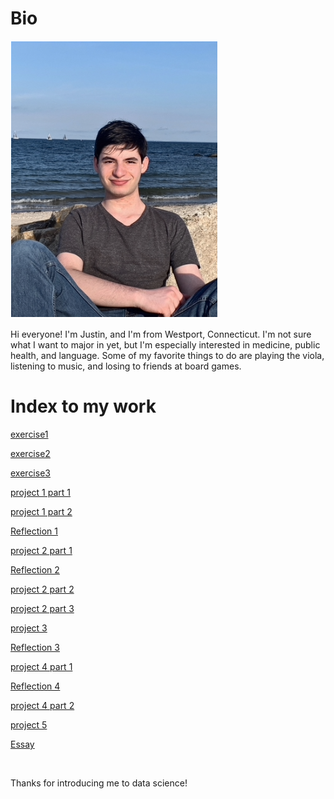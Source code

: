 # Bio

![self](selfself.png)

Hi everyone! I'm Justin, and I'm from Westport, Connecticut. I'm not sure what I want to major in yet, but I'm especially interested in medicine, public health, and language. Some of my favorite things to do are playing the viola, listening to music, and losing to friends at board games.


# Index to my work

[exercise1](practice1.md)


[exercise2](practice2.md)


[exercise3](practice3.md)


[project 1 part 1](sep6.md)


[project 1 part 2](sep11.md)


[Reflection 1](rfl.md)


[project 2 part 1](sep22.md)


[Reflection 2](refl2.md)


[project 2 part 2](oct1.md)


[project 2 part 3](oct4.md)


[project 3](oct9.md)


[Reflection 3](refl3.md)


[project 4 part 1](oct26.md)


[Reflection 4](refl4.md)


[project 4 part 2](nov1.md)


[project 5](nov9.md)


[Essay](theend.md)

<br>

Thanks for introducing me to data science!


